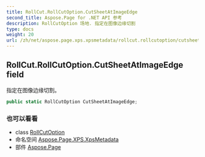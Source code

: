 ```yaml
---
title: RollCut.RollCutOption.CutSheetAtImageEdge
second_title: Aspose.Page for .NET API 参考
description: RollCutOption 场地. 指定在图像边缘切割
type: docs
weight: 20
url: /zh/net/aspose.page.xps.xpsmetadata/rollcut.rollcutoption/cutsheetatimageedge/
---
```

## RollCut.RollCutOption.CutSheetAtImageEdge field

指定在图像边缘切割。

```csharp
public static RollCutOption CutSheetAtImageEdge;
```

### 也可以看看

* class [RollCutOption](../)
* 命名空间 [Aspose.Page.XPS.XpsMetadata](../../rollcut.rollcutoption/)
* 部件 [Aspose.Page](../../../)



